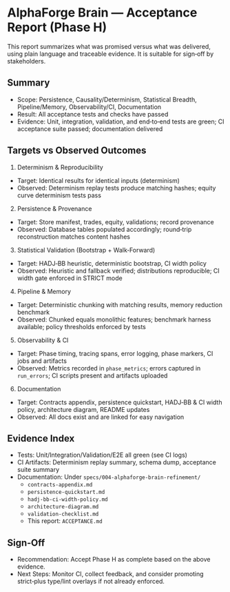 # AlphaForge Brain — Acceptance Report (Phase H)

This report summarizes what was promised versus what was delivered, using plain language and traceable evidence. It is suitable for sign‑off by stakeholders.

## Summary
- Scope: Persistence, Causality/Determinism, Statistical Breadth, Pipeline/Memory, Observability/CI, Documentation
- Result: All acceptance tests and checks have passed
- Evidence: Unit, integration, validation, and end‑to‑end tests are green; CI acceptance suite passed; documentation delivered

## Targets vs Observed Outcomes

1) Determinism & Reproducibility
- Target: Identical results for identical inputs (determinism)
- Observed: Determinism replay tests produce matching hashes; equity curve determinism tests pass

2) Persistence & Provenance
- Target: Store manifest, trades, equity, validations; record provenance
- Observed: Database tables populated accordingly; round‑trip reconstruction matches content hashes

3) Statistical Validation (Bootstrap + Walk‑Forward)
- Target: HADJ‑BB heuristic, deterministic bootstrap, CI width policy
- Observed: Heuristic and fallback verified; distributions reproducible; CI width gate enforced in STRICT mode

4) Pipeline & Memory
- Target: Deterministic chunking with matching results, memory reduction benchmark
- Observed: Chunked equals monolithic features; benchmark harness available; policy thresholds enforced by tests

5) Observability & CI
- Target: Phase timing, tracing spans, error logging, phase markers, CI jobs and artifacts
- Observed: Metrics recorded in `phase_metrics`; errors captured in `run_errors`; CI scripts present and artifacts uploaded

6) Documentation
- Target: Contracts appendix, persistence quickstart, HADJ‑BB & CI width policy, architecture diagram, README updates
- Observed: All docs exist and are linked for easy navigation

## Evidence Index
- Tests: Unit/Integration/Validation/E2E all green (see CI logs)
- CI Artifacts: Determinism replay summary, schema dump, acceptance suite summary
- Documentation: Under `specs/004-alphaforge-brain-refinement/`
  - `contracts-appendix.md`
  - `persistence-quickstart.md`
  - `hadj-bb-ci-width-policy.md`
  - `architecture-diagram.md`
  - `validation-checklist.md`
  - This report: `ACCEPTANCE.md`

## Sign‑Off
- Recommendation: Accept Phase H as complete based on the above evidence.
- Next Steps: Monitor CI, collect feedback, and consider promoting strict‑plus type/lint overlays if not already enforced.
